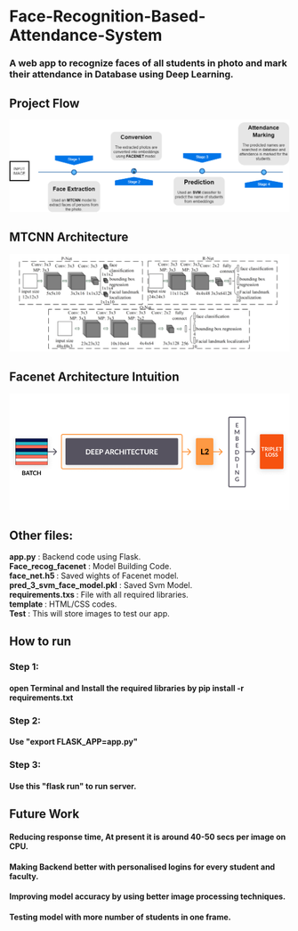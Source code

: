 # Face-Recognition-Based-Attendance-System
### A web app to recognize faces of all students in photo and mark their attendance in Database using Deep Learning.  

## Project Flow
![Test Image 4](https://github.com/sakshamj74/Face-Recognition-Based-Attendance-System/blob/main/diagrams/block_diagram.png)

## MTCNN Architecture
![Test Image 5](https://github.com/sakshamj74/Face-Recognition-Based-Attendance-System/blob/main/diagrams/mtcnn_1.png)

## Facenet Architecture Intuition
![Test Image 6](https://github.com/sakshamj74/Face-Recognition-Based-Attendance-System/blob/main/diagrams/google-facenet-algorithm.png)


## Other files:
<b>app.py</b> : Backend code using Flask.   
<b>Face_recog_facenet</b> : Model Building Code.   
<b>face_net.h5 </b>: Saved wights of Facenet model.  
<b>pred_3_svm_face_model.pkl</b> : Saved Svm Model.  
<b>requirements.txs </b>: File with all required libraries.  
<b>template </b>: HTML/CSS codes.  
<b>Test</b> : This will store images to test our app.  

## How to run
### Step 1:
#### open Terminal and Install the required libraries by pip install -r requirements.txt 
### Step 2:
#### Use "export FLASK_APP=app.py"
### Step 3:
#### Use this "flask run" to run server.
 
## Future Work
#### Reducing response time, At present it is around 40-50 secs per image on CPU.  
#### Making Backend better with personalised logins for every student and faculty.  
#### Improving model accuracy by using better image processing techniques.
#### Testing model with more number of students in one frame.
